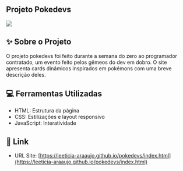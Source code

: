 ## Projeto Pokedevs

![](img/screenshot.jpeg)

## ✨ Sobre o Projeto

O projeto pokedevs foi feito durante a semana do zero ao programador contratado, um evento feito pelos gêmeos do dev em dobro. O site apresenta cards dinâmicos inspirados em pokémons com uma breve descrição deles. 

## 💻 Ferramentas Utilizadas

- HTML: Estrutura da página
- CSS: Estilizações e layout responsivo
- JavaScript: Interatividade

## 🔗 Link

- URL Site: [https://leeticia-araaujo.github.io/pokedevs/index.html](https://leeticia-araaujo.github.io/pokedevs/index.html) 
